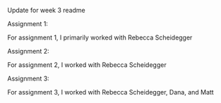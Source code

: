 Update for week 3 readme

Assignment 1:

For assignment 1, I primarily worked with Rebecca Scheidegger


Assignment 2:

For assignment 2, I worked with Rebecca Scheidegger


Assignment 3:

For assignment 3, I worked with Rebecca Scheidegger, Dana, and Matt

